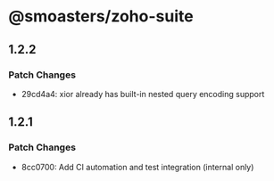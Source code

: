# @smoasters/zoho-suite

## 1.2.2

### Patch Changes

- 29cd4a4: xior already has built-in nested query encoding support

## 1.2.1

### Patch Changes

- 8cc0700: Add CI automation and test integration (internal only)
